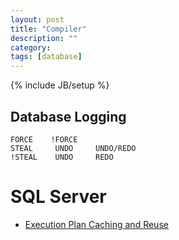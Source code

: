 ```yaml
---
layout: post
title: "Compiler"
description: ""
category:
tags: [database]
---
```

{% include JB/setup %}

## Database Logging
```
FORCE    !FORCE
STEAL     UNDO     UNDO/REDO
!STEAL    UNDO     REDO
```

# SQL Server
- [Execution Plan Caching and Reuse
](https://technet.microsoft.com/en-us/library/ms181055(v=sql.105).aspx)
